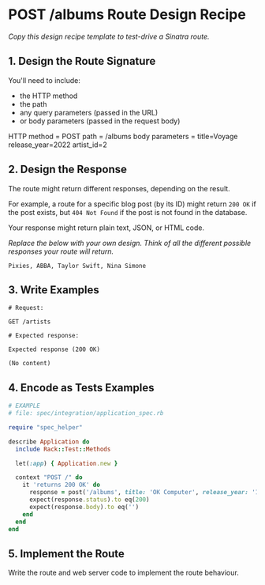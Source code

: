 # POST /albums Route Design Recipe

_Copy this design recipe template to test-drive a Sinatra route._

## 1. Design the Route Signature

You'll need to include:
  * the HTTP method
  * the path
  * any query parameters (passed in the URL)
  * or body parameters (passed in the request body)

HTTP method = POST
path = /albums
body parameters =
  title=Voyage
  release_year=2022
  artist_id=2

## 2. Design the Response

The route might return different responses, depending on the result.

For example, a route for a specific blog post (by its ID) might return `200 OK` if the post exists, but `404 Not Found` if the post is not found in the database.

Your response might return plain text, JSON, or HTML code. 

_Replace the below with your own design. Think of all the different possible responses your route will return._

```
Pixies, ABBA, Taylor Swift, Nina Simone
```


## 3. Write Examples
```
# Request:

GET /artists

# Expected response:

Expected response (200 OK)

(No content)

```

## 4. Encode as Tests Examples

```ruby
# EXAMPLE
# file: spec/integration/application_spec.rb

require "spec_helper"

describe Application do
  include Rack::Test::Methods

  let(:app) { Application.new }

  context "POST /" do
    it 'returns 200 OK' do
      response = post('/albums', title: 'OK Computer', release_year: '1997', artist_id: '1')
      expect(response.status).to eq(200)
      expect(response.body).to eq('')
    end
  end
end
```

## 5. Implement the Route

Write the route and web server code to implement the route behaviour.